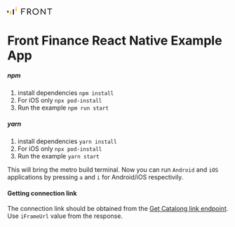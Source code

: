![@front-finance-log](../../src/assets/front_logo.png)

# Front Finance React Native Example App

##### npm

1. install dependencies
   `npm install`
2. For iOS only
   `npx pod-install`
3. Run the example
   `npm run start`

##### yarn

1. install dependencies
   `yarn install`
2. For iOS only
   `npx pod-install`
3. Run the example
   `yarn start`

This will bring the metro build terminal. Now you can run `Android` and `iOS` applications by pressing `a` and `i` for Android/iOS respectivily.

#### Getting connection link

The connection link should be obtained from the [Get Catalong link endpoint](https://integration-api.getfront.com/apireference#tag/Integrations/paths/~1api~1v1~1cataloglink/get). Use `iFrameUrl` value from the response.
